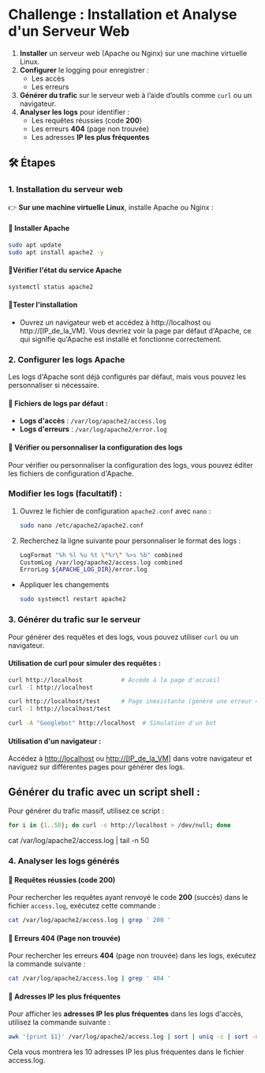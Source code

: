 #  Challenge : Installation et Analyse d'un Serveur Web
  
1. **Installer** un serveur web (Apache ou Nginx) sur une machine virtuelle Linux.  
2. **Configurer** le logging pour enregistrer :  
   - Les accès  
   - Les erreurs  
3. **Générer du trafic** sur le serveur web à l’aide d’outils comme `curl` ou un navigateur.  
4. **Analyser les logs** pour identifier :  
   - Les requêtes réussies (code **200**)  
   -  Les erreurs **404** (page non trouvée)  
   -  Les adresses **IP les plus fréquentes**  


## 🛠 Étapes  

### 1️. Installation du serveur web  
👉 **Sur une machine virtuelle Linux**, installe Apache ou Nginx :  

#### 🔹 Installer  Apache  
```bash
sudo apt update
sudo apt install apache2 -y
```
#### 🔹Vérifier l'état du service Apache
```bash
systemctl status apache2
```
#### 🔹Tester l'installation

- Ouvrez un navigateur web et accédez à http://localhost ou http://[IP_de_la_VM]. Vous devriez voir la page par défaut d'Apache, ce qui signifie qu'Apache est installé et fonctionne correctement.

### 2. Configurer les logs Apache

Les logs d'Apache sont déjà configurés par défaut, mais vous pouvez les personnaliser si nécessaire.

#### 🔹 Fichiers de logs par défaut :
- **Logs d'accès** : `/var/log/apache2/access.log`
- **Logs d'erreurs** : `/var/log/apache2/error.log`

#### 🔹 Vérifier ou personnaliser la configuration des logs
Pour vérifier ou personnaliser la configuration des logs, vous pouvez éditer les fichiers de configuration d'Apache.

### Modifier les logs (facultatif) :
1. Ouvrez le fichier de configuration `apache2.conf` avec `nano` :
   ```bash
   sudo nano /etc/apache2/apache2.conf

2. Recherchez la ligne suivante pour personnaliser le format des logs :
    ```bash
    LogFormat "%h %l %u %t \"%r\" %>s %b" combined
    CustomLog /var/log/apache2/access.log combined
    ErrorLog ${APACHE_LOG_DIR}/error.log
    ```
-  Appliquer les changements
    ```bash
    sudo systemctl restart apache2
    ```

### 3. Générer du trafic sur le serveur

Pour générer des requêtes et des logs, vous pouvez utiliser `curl` ou un navigateur.

#### Utilisation de curl pour simuler des requêtes :

```bash
curl http://localhost           # Accède à la page d'accueil
curl -I http://localhost

curl http://localhost/test      # Page inexistante (génère une erreur 404)
curl -I http://localhost/test

curl -A "Googlebot" http://localhost  # Simulation d'un bot
```

#### Utilisation d'un navigateur :

Accédez à [http://localhost](http://localhost) ou [http://[IP_de_la_VM]](http://[IP_de_la_VM]) dans votre navigateur et naviguez sur différentes pages pour générer des logs.

## Générer du trafic avec un script shell :

Pour générer du trafic massif, utilisez ce script :

```bash
for i in {1..50}; do curl -s http://localhost > /dev/null; done
```
cat /var/log/apache2/access.log | tail -n 50

### 4. Analyser les logs générés

#### 🔹 Requêtes réussies (code 200)
Pour rechercher les requêtes ayant renvoyé le code **200** (succès) dans le fichier `access.log`, exécutez cette commande :

```bash
cat /var/log/apache2/access.log | grep ' 200 '
```

#### 🔹 Erreurs 404 (Page non trouvée)
Pour rechercher les erreurs **404** (page non trouvée) dans les logs, exécutez la commande suivante :

```bash
cat /var/log/apache2/access.log | grep ' 404 '
```

#### 🔹 Adresses IP les plus fréquentes
Pour afficher les **adresses IP les plus fréquentes** dans les logs d'accès, utilisez la commande suivante :

```bash
awk '{print $1}' /var/log/apache2/access.log | sort | uniq -c | sort -nr | head -10
```

Cela vous montrera les 10 adresses IP les plus fréquentes dans le fichier access.log.
